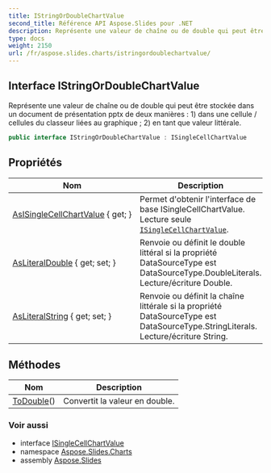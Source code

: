 ```yaml
---
title: IStringOrDoubleChartValue
second_title: Référence API Aspose.Slides pour .NET
description: Représente une valeur de chaîne ou de double qui peut être stockée dans un document de présentation pptx de deux manières  1 dans une cellule / cellules du classeur liées au graphique ; 2 en tant que valeur littérale.
type: docs
weight: 2150
url: /fr/aspose.slides.charts/istringordoublechartvalue/
---
```


## Interface IStringOrDoubleChartValue

Représente une valeur de chaîne ou de double qui peut être stockée dans un document de présentation pptx de deux manières : 1) dans une cellule / cellules du classeur liées au graphique ; 2) en tant que valeur littérale.

```csharp
public interface IStringOrDoubleChartValue : ISingleCellChartValue
```

## Propriétés

| Nom | Description |
| --- | --- |
| [AsISingleCellChartValue](../../aspose.slides.charts/istringordoublechartvalue/asisinglecellchartvalue) { get; } | Permet d'obtenir l'interface de base ISingleCellChartValue. Lecture seule [`ISingleCellChartValue`](../isinglecellchartvalue). |
| [AsLiteralDouble](../../aspose.slides.charts/istringordoublechartvalue/asliteraldouble) { get; set; } | Renvoie ou définit le double littéral si la propriété DataSourceType est DataSourceType.DoubleLiterals. Lecture/écriture Double. |
| [AsLiteralString](../../aspose.slides.charts/istringordoublechartvalue/asliteralstring) { get; set; } | Renvoie ou définit la chaîne littérale si la propriété DataSourceType est DataSourceType.StringLiterals. Lecture/écriture String. |

## Méthodes

| Nom | Description |
| --- | --- |
| [ToDouble](../../aspose.slides.charts/istringordoublechartvalue/todouble)() | Convertit la valeur en double. |

### Voir aussi

* interface [ISingleCellChartValue](../isinglecellchartvalue)
* namespace [Aspose.Slides.Charts](../../aspose.slides.charts)
* assembly [Aspose.Slides](../../)

<!-- DO NOT EDIT: généré par xmldocmd pour Aspose.Slides.dll -->